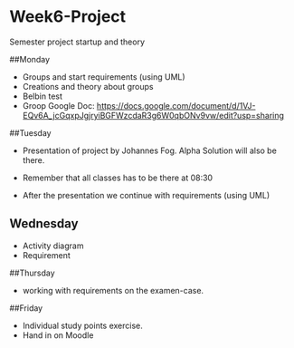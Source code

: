 # Week6-Project
Semester project startup and theory

##Monday
* Groups and start requirements (using UML)
* Creations and theory about groups
* Belbin test
* Groop Google Doc: https://docs.google.com/document/d/1VJ-EQv6A_jcGqxpJgjryiBGFWzcdaR3g6W0qbONv9vw/edit?usp=sharing 

##Tuesday
* Presentation of project by Johannes Fog. Alpha Solution will also be there.
* Remember that all classes has to be there at 08:30

* After the presentation we continue with requirements (using UML)

## Wednesday
* Activity diagram
* Requirement

##Thursday
* working with requirements on the examen-case.

##Friday
* Individual study points exercise.
* Hand in on Moodle
